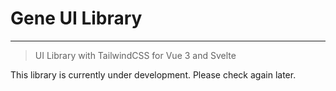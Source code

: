 # Gene UI Library

---

> UI Library with TailwindCSS for Vue 3 and Svelte

This library is currently under development. Please check again later.
